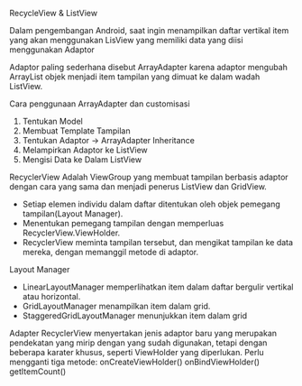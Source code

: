 RecycleView & ListView

Dalam pengembangan Android, saat ingin menampilkan daftar vertikal item yang akan menggunakan LisView yang memiliki data yang diisi menggunakan Adaptor

Adaptor paling sederhana disebut ArrayAdapter karena adaptor mengubah ArrayList objek menjadi item tampilan yang dimuat ke dalam wadah ListView.

Cara penggunaan ArrayAdapter dan customisasi
1. Tentukan Model
2. Membuat Template Tampilan
3. Tentukan Adaptor -> ArrayAdapter Inheritance
4. Melampirkan Adaptor ke ListView
5. Mengisi Data ke Dalam ListView

RecyclerView 
Adalah ViewGroup yang membuat tampilan berbasis adaptor dengan cara yang sama dan menjadi penerus ListView dan GridView. 

- Setiap elemen individu dalam daftar ditentukan oleh objek pemegang tampilan(Layout Manager).
- Menentukan pemegang tampilan dengan memperluas RecyclerView.ViewHolder.
- RecyclerView meminta tampilan tersebut, dan mengikat tampilan ke data mereka, dengan memanggil metode di adaptor. 

Layout Manager
- LinearLayoutManager memperlihatkan item dalam daftar bergulir vertikal atau horizontal.
- GridLayoutManager menampilkan item dalam grid.
- StaggeredGridLayoutManager menunjukkan item dalam grid

Adapter
RecyclerView menyertakan jenis adaptor baru yang merupakan pendekatan yang mirip dengan yang sudah digunakan, tetapi dengan beberapa karater khusus, seperti ViewHolder yang diperlukan.
Perlu mengganti tiga metode:
onCreateViewHolder()
onBindViewHolder()
getItemCount()

